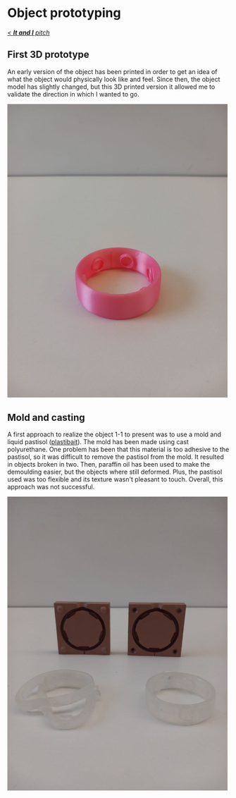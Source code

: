 # Object prototyping
*[< **It and I** pitch](../../pitches/2022-11-28-pitch.md)*


## First 3D prototype

An early version of the object has been printed in order to get an idea of what the object would physically look like and feel.
Since then, the object model has slightly changed, but this 3D printed version it allowed me to validate the direction in which I wanted to go.

<img
  src="2023-01-16/first_3d_proto.jpg"
  alt="test"
  style="display: inline-block; margin: 0 auto; width: 500px">

## Mold and casting

A first approach to realize the object 1-1 to present was to use a mold and liquid pastisol ([plastibait](https://breizhbaits.com/fr/plastibaits/8-plastibaits-medium-shore.html?&yoReviewsPage=6)). The mold has been made using cast polyurethane. One problem has been that this material is too adhesive to the pastisol, so it was difficult to remove the pastisol from the mold. It resulted in objects broken in two. Then, paraffin oil has been used to make the demoulding easier, but the objects where still deformed. Plus, the pastisol used was too flexible and its texture wasn't pleasant to touch. Overall, this approach was not successful.

<img
  src="2023-01-16/moule.jpg"
  alt="test"
  style="display: inline-block; margin: 0 auto; width: 500px">